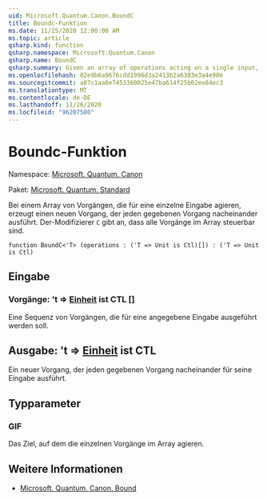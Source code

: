 ```yaml
---
uid: Microsoft.Quantum.Canon.BoundC
title: Boundc-Funktion
ms.date: 11/25/2020 12:00:00 AM
ms.topic: article
qsharp.kind: function
qsharp.namespace: Microsoft.Quantum.Canon
qsharp.name: BoundC
qsharp.summary: Given an array of operations acting on a single input, produces a new operation that performs each given operation in sequence. The modifier `C` indicates that all operations in the array are controllable.
ms.openlocfilehash: 02e9b6a9676cdd1996d3a2413b2a6383e3a4e90e
ms.sourcegitcommit: a87c1aa8e7453360025e47ba614f25b02ea84ec3
ms.translationtype: MT
ms.contentlocale: de-DE
ms.lasthandoff: 11/26/2020
ms.locfileid: "96207580"
---
```

# <a name="boundc-function"></a>Boundc-Funktion

Namespace: [Microsoft. Quantum. Canon](xref:Microsoft.Quantum.Canon)

Paket: [Microsoft. Quantum. Standard](https://nuget.org/packages/Microsoft.Quantum.Standard)


Bei einem Array von Vorgängen, die für eine einzelne Eingabe agieren, erzeugt einen neuen Vorgang, der jeden gegebenen Vorgang nacheinander ausführt.
Der-Modifizierer `C` gibt an, dass alle Vorgänge im Array steuerbar sind.

```qsharp
function BoundC<'T> (operations : ('T => Unit is Ctl)[]) : ('T => Unit is Ctl)
```


## <a name="input"></a>Eingabe

### <a name="operations--t--unit--is-ctl"></a>Vorgänge: 't => [Einheit](xref:microsoft.quantum.lang-ref.unit)  ist CTL []

Eine Sequenz von Vorgängen, die für eine angegebene Eingabe ausgeführt werden soll.



## <a name="output--t--unit--is-ctl"></a>Ausgabe: 't => [Einheit](xref:microsoft.quantum.lang-ref.unit)  ist CTL

Ein neuer Vorgang, der jeden gegebenen Vorgang nacheinander für seine Eingabe ausführt.

## <a name="type-parameters"></a>Typparameter

### <a name="t"></a>GIF

Das Ziel, auf dem die einzelnen Vorgänge im Array agieren.

## <a name="see-also"></a>Weitere Informationen

- [Microsoft. Quantum. Canon. Bound](xref:Microsoft.Quantum.Canon.Bound)